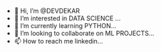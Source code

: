 - 👋 Hi, I’m @DEVDEKAR
- 👀 I’m interested in DATA SCIENCE ...
- 🌱 I’m currently learning PYTHON...
- 💞️ I’m looking to collaborate on ML PROJECTS...
- 📫 How to reach me linkedin...

<!---
DEVDEKAR/DEVDEKAR is a ✨ special ✨ repository because its `README.md` (this file) appears on your GitHub profile.
You can click the Preview link to take a look at your changes.
--->
